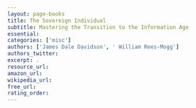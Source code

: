 ```yaml
---
layout: page-books
title: The Sovereign Individual
subtitle: Mastering the Transition to the Information Age
essential: 
categories: ['misc']
authors: ['James Dale Davidson', ' William Rees-Mogg']
authors_twitter: 
excerpt: .
resource_url: 
amazon_url: 
wikipedia_url: 
free_url: 
rating_order: 
---
```

